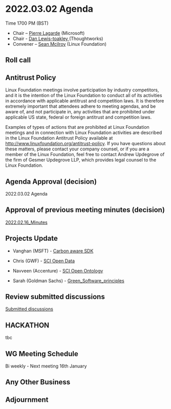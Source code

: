 # 2022.03.02 Agenda
Time 1700 PM (BST)

- Chair – [Pierre Lagarde](https://www.linkedin.com/in/pierlag/) (Microsoft) 
- Chair - [Dan Lewis-toakley ](https://www.linkedin.com/in/danlewistoakley/) (Thoughtworks)
- Convener – [Sean Mcilroy](https://www.linkedin.com/in/sean-mcilroy-bb3b5548/) (Linux Foundation)
  
## Roll call 
  
## Antitrust Policy
Linux Foundation meetings involve participation by industry competitors, and it is the intention of the Linux Foundation to conduct 
all of its activities in accordance with applicable antitrust and competition laws. 
It is therefore extremely important that attendees adhere to meeting agendas, and be aware of, and not participate in, any activities 
that are prohibited under applicable US state, federal or foreign antitrust and competition laws.

Examples of types of actions that are prohibited at Linux Foundation meetings and in connection with Linux Foundation activities are 
described in the Linux Foundation Antitrust Policy available at http://www.linuxfoundation.org/antitrust-policy. 
If you have questions about these matters, please contact your company counsel, or if you are a member of the Linux Foundation, 
feel free to contact Andrew Updegrove of the firm of Gesmer Updegrove LLP, which provides legal counsel to the Linux Foundation.
  
## Agenda Approval (decision) 
2022.03.02 Agenda
  
## Approval of previous meeting minutes (decision)
[2022.02.16_Minutes](https://github.com/Green-Software-Foundation/innovation_wg/blob/main/Agenda_Minutes/2022.02.16_Minutes.md)

## Projects Update

- Vanghan (MSFT) - [Carbon aware SDK](https://github.com/Green-Software-Foundation/carbon-aware-sdk)

- Chris (GWF) - [SCI Open Data](https://github.com/Green-Software-Foundation/sci-data)

- Navveen (Accenture) - [SCI Open Ontology]()

- Sarah (Goldman Sachs) - [Green_Software_principles](https://github.com/Green-Software-Foundation/Green_Software_principles)

## Review submitted discussions

[Submitted discussions](https://github.com/Green-Software-Foundation/innovation_wg/discussions)

## HACKATHON
tbc

## WG Meeting Schedule

Bi weekly - Next meeting 16th January

## Any Other Business

## Adjournment
